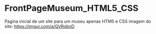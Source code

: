 # FrontPageMuseum_HTML5_CSS
Pagina inicial de um site para um museu apenas HTM5 e CSS
imagem do site: https://imgur.com/a/QVRqbnD

